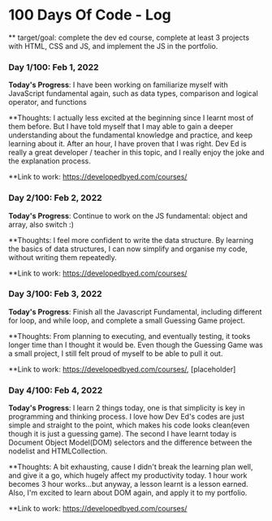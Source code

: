 # 100 Days Of Code - Log

** target/goal: complete the dev ed course, complete at least 3 projects with HTML, CSS and JS, and implement the JS in the portfolio.

### Day 1/100: Feb 1, 2022

**Today's Progress**: I have been working on familiarize myself with JavaScript fundamental again, such as data types, comparison and logical operator, and functions 

**Thoughts: I actually less excited at the beginning since I learnt most of them before. But I have told myself that I may able to gain a deeper understanding about the fundamental knowledge and practice, and keep learning about it. After an hour, I have proven that I was right. Dev Ed is really a great developer / teacher in this topic, and I really enjoy the joke and the explanation process.

**Link to work: https://developedbyed.com/courses/

### Day 2/100: Feb 2, 2022

**Today's Progress**: Continue to work on the JS fundamental: object and array, also switch :)

**Thoughts: I feel more confident to write the data structure. By learning the basics of data structures, I can now simplify and organise my code, without writing them repeatedly. 

**Link to work: https://developedbyed.com/courses/

### Day 3/100: Feb 3, 2022

**Today's Progress**: Finish all the Javascript Fundamental, including different for loop, and while loop, and complete a small Guessing Game project.

**Thoughts:  From planning to executing, and eventually testing, it tooks longer time than I thought it would be. Even though the Guessing Game was a small project, I still felt proud of myself to be able to pull it out.

**Link to work: https://developedbyed.com/courses/, [placeholder]


### Day 4/100: Feb 4, 2022

**Today's Progress**: I learn 2 things today, one is that simplicity is key in programming and thinking process. I love how Dev Ed's codes are just simple and straight to the point, which makes his code looks clean(even though it is just a guessing game). The second I have learnt today is Document Object Model(DOM) selectors and the difference between the nodelist and HTMLCollection. 

**Thoughts: A bit exhausting, cause I didn't break the learning plan well, and give it a go, which hugely affect my productivity today. 1 hour work becomes 3 hour works...but anyway, a lesson learnt is a lesson earned. Also, I'm excited to learn about DOM again, and apply it to my portfolio.

**Link to work: https://developedbyed.com/courses/


